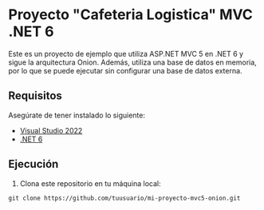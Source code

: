#  Proyecto "Cafeteria Logistica" MVC .NET 6

Este es un proyecto de ejemplo que utiliza ASP.NET MVC 5 en .NET 6 y sigue la arquitectura Onion. Además, utiliza una base de datos en memoria, por lo que se puede ejecutar sin configurar una base de datos externa.

## Requisitos

Asegúrate de tener instalado lo siguiente:

- [Visual Studio 2022](https://visualstudio.microsoft.com/)
- [.NET 6](https://dotnet.microsoft.com/download/dotnet/6.0)

## Ejecución

1. Clona este repositorio en tu máquina local:

```shell
git clone https://github.com/tuusuario/mi-proyecto-mvc5-onion.git
